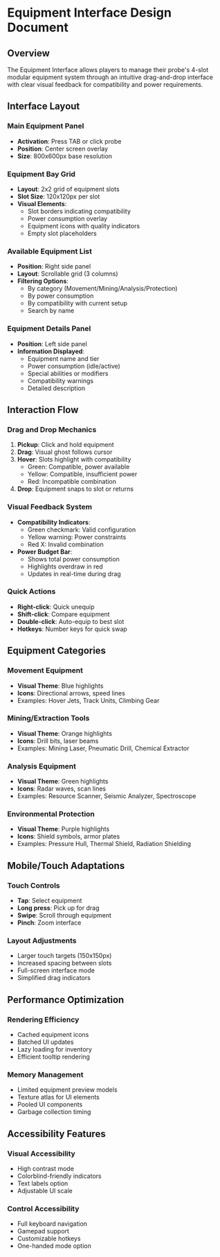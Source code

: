 # Equipment Interface Design Document

## Overview
The Equipment Interface allows players to manage their probe's 4-slot modular equipment system through an intuitive drag-and-drop interface with clear visual feedback for compatibility and power requirements.

## Interface Layout

### Main Equipment Panel
- **Activation**: Press TAB or click probe
- **Position**: Center screen overlay
- **Size**: 800x600px base resolution

### Equipment Bay Grid
- **Layout**: 2x2 grid of equipment slots
- **Slot Size**: 120x120px per slot
- **Visual Elements**:
  - Slot borders indicating compatibility
  - Power consumption overlay
  - Equipment icons with quality indicators
  - Empty slot placeholders

### Available Equipment List
- **Position**: Right side panel
- **Layout**: Scrollable grid (3 columns)
- **Filtering Options**:
  - By category (Movement/Mining/Analysis/Protection)
  - By power consumption
  - By compatibility with current setup
  - Search by name

### Equipment Details Panel
- **Position**: Left side panel
- **Information Displayed**:
  - Equipment name and tier
  - Power consumption (idle/active)
  - Special abilities or modifiers
  - Compatibility warnings
  - Detailed description

## Interaction Flow

### Drag and Drop Mechanics
1. **Pickup**: Click and hold equipment
2. **Drag**: Visual ghost follows cursor
3. **Hover**: Slots highlight with compatibility
   - Green: Compatible, power available
   - Yellow: Compatible, insufficient power
   - Red: Incompatible combination
4. **Drop**: Equipment snaps to slot or returns

### Visual Feedback System
- **Compatibility Indicators**:
  - Green checkmark: Valid configuration
  - Yellow warning: Power constraints
  - Red X: Invalid combination
- **Power Budget Bar**:
  - Shows total power consumption
  - Highlights overdraw in red
  - Updates in real-time during drag

### Quick Actions
- **Right-click**: Quick unequip
- **Shift-click**: Compare equipment
- **Double-click**: Auto-equip to best slot
- **Hotkeys**: Number keys for quick swap

## Equipment Categories

### Movement Equipment
- **Visual Theme**: Blue highlights
- **Icons**: Directional arrows, speed lines
- Examples: Hover Jets, Track Units, Climbing Gear

### Mining/Extraction Tools
- **Visual Theme**: Orange highlights  
- **Icons**: Drill bits, laser beams
- Examples: Mining Laser, Pneumatic Drill, Chemical Extractor

### Analysis Equipment
- **Visual Theme**: Green highlights
- **Icons**: Radar waves, scan lines
- Examples: Resource Scanner, Seismic Analyzer, Spectroscope

### Environmental Protection
- **Visual Theme**: Purple highlights
- **Icons**: Shield symbols, armor plates
- Examples: Pressure Hull, Thermal Shield, Radiation Shielding

## Mobile/Touch Adaptations

### Touch Controls
- **Tap**: Select equipment
- **Long press**: Pick up for drag
- **Swipe**: Scroll through equipment
- **Pinch**: Zoom interface

### Layout Adjustments
- Larger touch targets (150x150px)
- Increased spacing between slots
- Full-screen interface mode
- Simplified drag indicators

## Performance Optimization

### Rendering Efficiency
- Cached equipment icons
- Batched UI updates
- Lazy loading for inventory
- Efficient tooltip rendering

### Memory Management
- Limited equipment preview models
- Texture atlas for UI elements
- Pooled UI components
- Garbage collection timing

## Accessibility Features

### Visual Accessibility
- High contrast mode
- Colorblind-friendly indicators
- Text labels option
- Adjustable UI scale

### Control Accessibility
- Full keyboard navigation
- Gamepad support
- Customizable hotkeys
- One-handed mode option